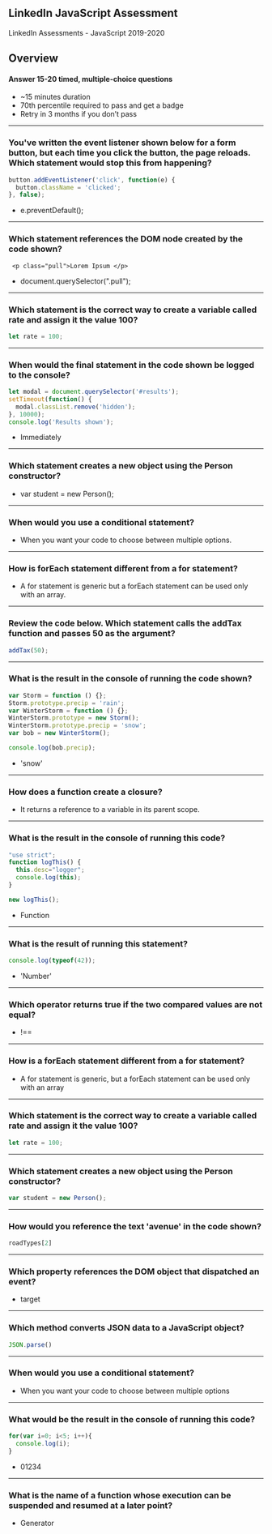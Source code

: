 ## LinkedIn JavaScript Assessment
LinkedIn Assessments - JavaScript 2019-2020


## Overview
 #### Answer 15-20 timed, multiple-choice questions

- ~15 minutes duration
- 70th percentile required to pass and get a badge
- Retry in 3 months if you don’t pass

----------------------------------------------------------

### You've written the  event listener shown below for a form button, but  each time you click the button, the page reloads. Which statement would stop this from happening?
```javascript
button.addEventListener('click', function(e) {
  button.className = 'clicked';
}, false);
```

- e.preventDefault();

----------------------------------------------------------

### Which statement references the DOM node created by the code shown?

```
 <p class="pull">Lorem Ipsum </p>
```

- document.querySelector(".pull");

----------------------------------------------------------

### Which statement is the correct way to create a variable called rate and assign it the value 100?

```javascript
let rate = 100;
```

----------------------------------------------------------

### When would the final statement in the code shown be logged to the console?
```javascript
let modal = document.querySelector('#results');
setTimeout(function() {
  modal.classList.remove('hidden');
}, 10000);
console.log('Results shown');
```

- Immediately

----------------------------------------------------------

### Which statement creates a new object using the Person constructor?

-  var student = new Person();

----------------------------------------------------------

### When would you use a conditional statement?

- When you want your code to choose between multiple options.

----------------------------------------------------------

### How is forEach statement different from a for statement?

- A for statement is generic but a forEach statement can be used only with an array.

----------------------------------------------------------

### Review the code below. Which statement calls the addTax function and passes 50 as the argument?

```javascript
addTax(50);
```

----------------------------------------------------------

### What is the result in the console of running the code shown?
```javascript
var Storm = function () {};
Storm.prototype.precip = 'rain';
var WinterStorm = function () {};
WinterStorm.prototype = new Storm();
WinterStorm.prototype.precip = 'snow';
var bob = new WinterStorm();

console.log(bob.precip);

```

- 'snow'

----------------------------------------------------------

### How does a function create a closure?

- It returns a reference to a variable in its parent scope.

----------------------------------------------------------

### What is the result in the console of running this code?
```javascript
"use strict";
function logThis() {
  this.desc="logger";
  console.log(this);
}

new logThis();
```

- Function

----------------------------------------------------------

### What is the result of running this statement?
```javascript
console.log(typeof(42));
```

- 'Number'

----------------------------------------------------------

### Which operator returns true if the two compared values are not equal?
 
- !== 

----------------------------------------------------------

### How is a forEach statement different from a for statement?

- A for statement is generic, but a forEach statement can be used only with an array

----------------------------------------------------------

### Which statement is the correct way to create a variable called rate and assign it the value 100?

```javascript
let rate = 100;
```

----------------------------------------------------------

### Which statement creates a new object using the Person constructor?

```javascript
var student = new Person();
```

----------------------------------------------------------

### How would you reference the text 'avenue' in the code shown?

```javascript
roadTypes[2]
```

----------------------------------------------------------

### Which property references the DOM object that dispatched an event?

- target

----------------------------------------------------------

### Which method converts JSON data to a JavaScript object?

```javascript
JSON.parse()
```

----------------------------------------------------------

### When would you use a conditional statement?

- When you want your code to choose between multiple options

----------------------------------------------------------

### What would be the result in the console of running this code?

```javascript
for(var i=0; i<5; i++){ 
  console.log(i); 
}

```

- 01234 

----------------------------------------------------------

### What is the name of a function whose execution can be suspended and resumed at a later point?

- Generator

